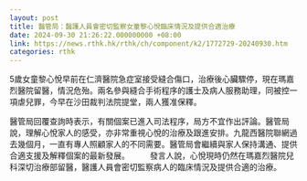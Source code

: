 ```yaml
---
layout: post
title: 醫管局：醫護人員會密切監察女童黎心悅臨床情況及提供合適治療
date: 2024-09-30 21:26:22.000000000 +08:00
link: https://news.rthk.hk/rthk/ch/component/k2/1772729-20240930.htm
categories: rthk
---
```


5歲女童黎心悅早前在仁濟醫院急症室接受縫合傷口，治療後心臟驟停，現在瑪嘉烈醫院留醫，情況危殆。兩名參與縫合手術程序的護士及病人服務助理，同被控一項虐兒罪，今早在沙田裁判法院提堂，兩人獲准保釋。

醫管局回覆查詢時表示，有關個案已進入司法程序，局方不宜作出評論。醫管局說，理解心悅家人的感受，亦非常重視心悅的治療及跟進安排。九龍西醫院聯網過去幾個月，一直有專人照顧家人的不同需要。醫管局會繼續與家人保持溝通、提供合適支援及解釋個案的最新發展。
　　 
發言人說，心悅現時仍然在瑪嘉烈醫院兒科深切治療部留醫，醫護人員會密切監察病人的臨床情況及提供合適的治療。
